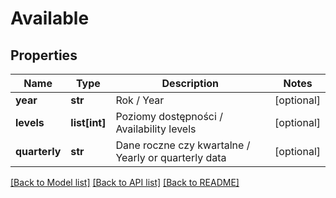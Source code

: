 # Available

## Properties
Name | Type | Description | Notes
------------ | ------------- | ------------- | -------------
**year** | **str** | Rok / Year | [optional] 
**levels** | **list[int]** | Poziomy dostępności / Availability levels | [optional] 
**quarterly** | **str** | Dane roczne czy kwartalne / Yearly or quarterly data | [optional] 

[[Back to Model list]](../README.md#documentation-for-models) [[Back to API list]](../README.md#documentation-for-api-endpoints) [[Back to README]](../README.md)


